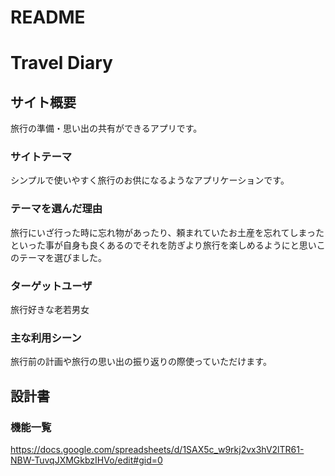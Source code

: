 # README

# Travel Diary

## サイト概要
旅行の準備・思い出の共有ができるアプリです。

### サイトテーマ
シンプルで使いやすく旅行のお供になるようなアプリケーションです。

### テーマを選んだ理由
旅行にいざ行った時に忘れ物があったり、頼まれていたお土産を忘れてしまったといった事が自身も良くあるのでそれを防ぎより旅行を楽しめるようにと思いこのテーマを選びました。

### ターゲットユーザ
旅行好きな老若男女

### 主な利用シーン
旅行前の計画や旅行の思い出の振り返りの際使っていただけます。

## 設計書

### 機能一覧
https://docs.google.com/spreadsheets/d/1SAX5c_w9rkj2vx3hV2lTR61-NBW-TuvqJXMGkbzIHVo/edit#gid=0
